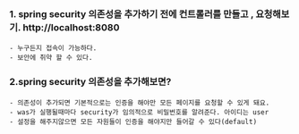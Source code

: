 ### 1. spring security 의존성을 추가하기 전에 컨트롤러를 만들고 , 요청해보기. http://localhost:8080
    - 누구든지 접속이 가능하다.
    - 보안에 취약 할 수 있다.

### 2.spring security 의존성을 추가해보면?
    - 의존성이 추가되면 기본적으로는 인증을 해야만 모든 페이지를 요청할 수 있게 돼요.
    - was가 실행될때마다 security가 임의적으로 비밀번호를 알려준다. 아이디는 user
    - 설정을 해주지않으면 모든 자원들이 인증을 해야지만 들어갈 수 있다(default)
